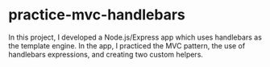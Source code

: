 # practice-mvc-handlebars
In this project, I developed a Node.js/Express app which uses handlebars as the template engine. In the app, I practiced the MVC pattern, the use of handlebars expressions, and creating two custom helpers.
